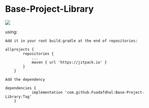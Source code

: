 # Base-Project-Library

[![](https://jitpack.io/v/Fuadafdhal/Base-Project-Library.svg)](https://jitpack.io/#Fuadafdhal/Base-Project-Library)


using:

```
Add it in your root build.gradle at the end of repositories:

allprojects {
		repositories {
			...
			maven { url 'https://jitpack.io' }
		}
	}

```

```
Add the dependency

dependencies {
	        implementation 'com.github.Fuadafdhal:Base-Project-Library:Tag'
	}
```
